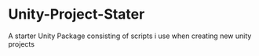 # Unity-Project-Stater
A starter Unity Package consisting of scripts i use when creating new unity projects

<!-- EXAMPLE_TEMPLATE_LIST_START -->
<!-- EXAMPLE_TEMPLATE_LIST_END -->
